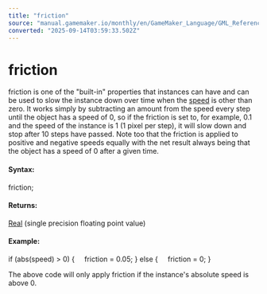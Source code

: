 ```yaml
---
title: "friction"
source: "manual.gamemaker.io/monthly/en/GameMaker_Language/GML_Reference/Asset_Management/Instances/Instance_Variables/friction.htm"
converted: "2025-09-14T03:59:33.502Z"
---
```


# friction

friction is one of the "built-in" properties that instances can have and can be used to slow the instance down over time when the [speed](speed.md) is other than zero. It works simply by subtracting an amount from the speed every step until the object has a speed of 0, so if the friction is set to, for example, 0.1 and the speed of the instance is 1 (1 pixel per step), it will slow down and stop after 10 steps have passed. Note too that the friction is applied to positive and negative speeds equally with the net result always being that the object has a speed of 0 after a given time.

#### Syntax:

friction;

#### Returns:

[Real](../../../../GML_Overview/Data_Types.md) (single precision floating point value)

#### Example:

if (abs(speed) > 0)
{
    friction = 0.05;
}
else
{
    friction = 0;
}

The above code will only apply friction if the instance's absolute speed is above 0.